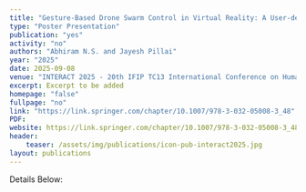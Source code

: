 ```yaml
---
title: "Gesture-Based Drone Swarm Control in Virtual Reality: A User-defined Gesture Library and Prototype"
type: "Poster Presentation"
publication: "yes"
activity: "no"
authors: "Abhiram N.S. and Jayesh Pillai"
year: "2025"
date: 2025-09-08
venue: "INTERACT 2025 - 20th IFIP TC13 International Conference on Human-Computer Interaction, Belo Horizonte, Brazil"
excerpt: Excerpt to be added
homepage: "false"
fullpage: "no"
link: "https://link.springer.com/chapter/10.1007/978-3-032-05008-3_48"
PDF: 
website: https://link.springer.com/chapter/10.1007/978-3-032-05008-3_48
header:
    teaser: /assets/img/publications/icon-pub-interact2025.jpg
layout: publications   
---
```


Details Below:
